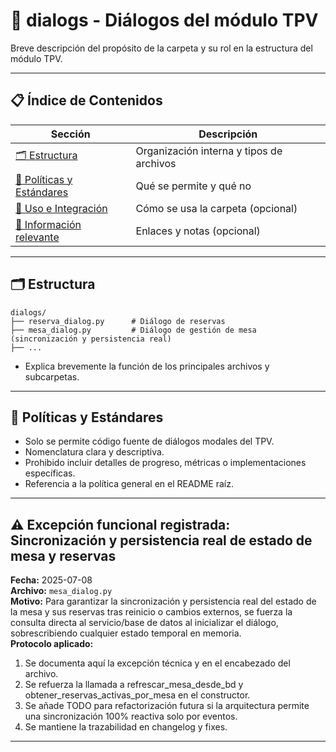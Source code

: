 
# 📑 dialogs - Diálogos del módulo TPV

Breve descripción del propósito de la carpeta y su rol en la estructura del módulo TPV.

---

## 📋 Índice de Contenidos

| Sección                                             | Descripción                              |
| --------------------------------------------------- | ---------------------------------------- |
| [🗂️ Estructura](#estructura)                         | Organización interna y tipos de archivos |
| [📁 Políticas y Estándares](#políticas-y-estándares) | Qué se permite y qué no                  |
| [🚀 Uso e Integración](#uso-e-integración)           | Cómo se usa la carpeta (opcional)        |
| [📖 Información relevante](#información-relevante)   | Enlaces y notas (opcional)               |

---

## 🗂️ Estructura

```
dialogs/
├── reserva_dialog.py      # Diálogo de reservas
├── mesa_dialog.py         # Diálogo de gestión de mesa (sincronización y persistencia real)
├── ...
```

- Explica brevemente la función de los principales archivos y subcarpetas.

---

## 📁 Políticas y Estándares

- Solo se permite código fuente de diálogos modales del TPV.
- Nomenclatura clara y descriptiva.
- Prohibido incluir detalles de progreso, métricas o implementaciones específicas.
- Referencia a la política general en el README raíz.

---

## ⚠️ Excepción funcional registrada: Sincronización y persistencia real de estado de mesa y reservas

**Fecha:** 2025-07-08  
**Archivo:** `mesa_dialog.py`  
**Motivo:** Para garantizar la sincronización y persistencia real del estado de la mesa y sus reservas tras reinicio o cambios externos, se fuerza la consulta directa al servicio/base de datos al inicializar el diálogo, sobrescribiendo cualquier estado temporal en memoria.  
**Protocolo aplicado:**
1. Se documenta aquí la excepción técnica y en el encabezado del archivo.
2. Se refuerza la llamada a refrescar_mesa_desde_bd y obtener_reservas_activas_por_mesa en el constructor.
3. Se añade TODO para refactorización futura si la arquitectura permite una sincronización 100% reactiva solo por eventos.
4. Se mantiene la trazabilidad en changelog y fixes.

---
